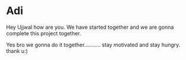 # Adi
Hey Ujjwal how are you.
We have started together and we are gonna complete this project together.


Yes bro we gonna do it together...........
stay motivated and stay hungry.
thank u:)
